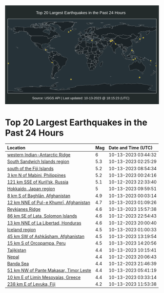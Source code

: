 ![Map](./map.png)

# Top 20 Largest Earthquakes in the Past 24 Hours

| Location | Mag | Date and Time (UTC) |
|:---|:---|:---|
| [western Indian-Antarctic Ridge](https://earthquake.usgs.gov/earthquakes/eventpage/us6000lf9x) | 6 | 10-13-2023 03:44:32 |
| [South Sandwich Islands region](https://earthquake.usgs.gov/earthquakes/eventpage/us6000lf9b) | 5.3 | 10-13-2023 02:25:29 |
| [south of the Fiji Islands](https://earthquake.usgs.gov/earthquakes/eventpage/us6000lfbg) | 5.2 | 10-13-2023 08:54:34 |
| [3 km N of Mabini, Philippines](https://earthquake.usgs.gov/earthquakes/eventpage/us6000lf92) | 5.2 | 10-13-2023 00:24:16 |
| [121 km SSE of Kuril’sk, Russia](https://earthquake.usgs.gov/earthquakes/eventpage/us6000lf8b) | 5.1 | 10-12-2023 22:33:40 |
| [Hokkaido, Japan region](https://earthquake.usgs.gov/earthquakes/eventpage/us6000lfbl) | 5 | 10-13-2023 09:59:51 |
| [8 km S of Baghlān, Afghanistan](https://earthquake.usgs.gov/earthquakes/eventpage/us6000lf8s) | 4.9 | 10-13-2023 00:03:14 |
| [12 km NNE of Pul-e Khumrī, Afghanistan](https://earthquake.usgs.gov/earthquakes/eventpage/us6000lf95) | 4.7 | 10-13-2023 01:09:26 |
| [Reykjanes Ridge](https://earthquake.usgs.gov/earthquakes/eventpage/us6000lfct) | 4.6 | 10-13-2023 15:57:38 |
| [86 km SE of Lata, Solomon Islands](https://earthquake.usgs.gov/earthquakes/eventpage/us6000lf8m) | 4.6 | 10-12-2023 22:54:43 |
| [13 km NNE of La Libertad, Honduras](https://earthquake.usgs.gov/earthquakes/eventpage/us6000lf7c) | 4.6 | 10-12-2023 20:00:40 |
| [Iceland region](https://earthquake.usgs.gov/earthquakes/eventpage/us6000lf94) | 4.5 | 10-13-2023 01:00:33 |
| [45 km SW of Ashkāsham, Afghanistan](https://earthquake.usgs.gov/earthquakes/eventpage/us6000lfcd) | 4.5 | 10-13-2023 13:19:54 |
| [15 km S of Orcopampa, Peru](https://earthquake.usgs.gov/earthquakes/eventpage/us6000lfcl) | 4.5 | 10-13-2023 14:20:56 |
| [Tajikistan](https://earthquake.usgs.gov/earthquakes/eventpage/us6000lfbn) | 4.4 | 10-13-2023 10:15:41 |
| [Nepal](https://earthquake.usgs.gov/earthquakes/eventpage/us6000lf7f) | 4.4 | 10-12-2023 20:06:43 |
| [Banda Sea](https://earthquake.usgs.gov/earthquakes/eventpage/us6000lf83) | 4.4 | 10-12-2023 21:46:39 |
| [51 km NW of Pante Makasar, Timor Leste](https://earthquake.usgs.gov/earthquakes/eventpage/us6000lfb1) | 4.4 | 10-13-2023 05:41:19 |
| [10 km E of Limín Mesoyaías, Greece](https://earthquake.usgs.gov/earthquakes/eventpage/us6000lf9u) | 4.4 | 10-13-2023 03:33:14 |
| [238 km E of Levuka, Fiji](https://earthquake.usgs.gov/earthquakes/eventpage/us6000lfc5) | 4.2 | 10-13-2023 11:53:38 |
